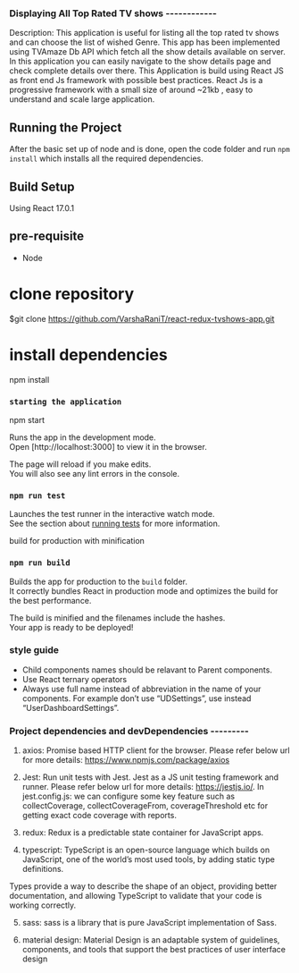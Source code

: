 ### Displaying All Top Rated TV shows ------------

Description: This application is useful for listing all the top rated tv shows and can choose the list of wished Genre.
This app has been implemented using TVAmaze Db API which fetch all the show details available on server.
In this application you can easily navigate to the show details page and check complete details over there.
This Application is build using React JS as front end Js framework with possible best practices.
React Js is a progressive framework with a small size of around ~21kb , easy to understand and scale large application.


## Running the Project

After the basic set up of node and is done, open the code folder and run `npm install` which installs all the required dependencies.

## Build Setup
Using React 17.0.1

## pre-requisite
* Node

# clone repository
$git clone https://github.com/VarshaRaniT/react-redux-tvshows-app.git

# install dependencies
npm install

### `starting the application`
npm start

Runs the app in the development mode.<br />
Open [http://localhost:3000] to view it in the browser.

The page will reload if you make edits.<br />
You will also see any lint errors in the console.

### `npm run test`

Launches the test runner in the interactive watch mode.<br />
See the section about [running tests](https://facebook.github.io/create-react-app/docs/running-tests) for more information.

build for production with minification
### `npm run build`

Builds the app for production to the `build` folder.<br />
It correctly bundles React in production mode and optimizes the build for the best performance.

The build is minified and the filenames include the hashes.<br />
Your app is ready to be deployed!

### style guide
* Child components names should be relavant to Parent components.
* Use React ternary operators
* Always use full name instead of abbreviation in the name of your components. For example don’t use    “UDSettings”, use instead “UserDashboardSettings”.

### Project dependencies and devDependencies ---------
1. axios:
   Promise based HTTP client for the browser.
   Please refer below url for more details:
   https://www.npmjs.com/package/axios   

2. Jest:
   Run unit tests with Jest. Jest as a JS unit testing framework and runner.
   Please refer below url for more details:
   https://jestjs.io/. In jest.config.js: we can configure some key feature such as collectCoverage, collectCoverageFrom, coverageThreshold etc for getting exact code coverage with reports.
   
3. redux:
   Redux is a predictable state container for JavaScript apps.

4. typescript:
  TypeScript is an open-source language which builds on JavaScript, one of the world’s most used tools, by adding static type definitions.

  Types provide a way to describe the shape of an object, providing better documentation, and allowing TypeScript to validate that your code is working correctly.
   
5. sass:
   sass is a library that is pure JavaScript implementation of Sass.

6. material design:
   Material Design is an adaptable system of guidelines, components, and tools that support the best practices of user interface design

